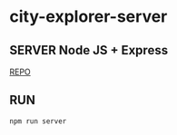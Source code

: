 # city-explorer-server

## SERVER Node JS + Express

[REPO](https://github.com/VMO2020/city-explorer-server)

## RUN

`npm run server`
